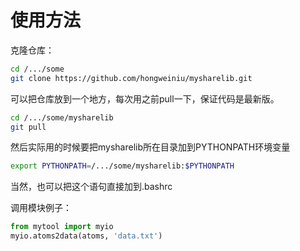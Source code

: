 # 使用方法

克隆仓库：

```bash
cd /.../some
git clone https://github.com/hongweiniu/mysharelib.git
```

可以把仓库放到一个地方，每次用之前pull一下，保证代码是最新版。

```bash
cd /.../some/mysharelib
git pull
```

然后实际用的时候要把mysharelib所在目录加到PYTHONPATH环境变量

```bash
export PYTHONPATH=/.../some/mysharelib:$PYTHONPATH
```

当然，也可以把这个语句直接加到.bashrc

调用模块例子：

```python
from mytool import myio
myio.atoms2data(atoms, 'data.txt')
```

